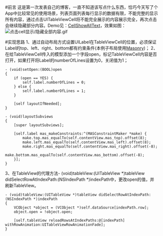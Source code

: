 #前言
这是第一次发表自己的博客，一直不知道该写点什么东西，恰巧今天写了个App中比较常见的使用场景，列表页面列表每行显示的数据有限，不能完整的显示所有内容，通过点击UITableViewCell将不能完全展示的内容展示完全，再次点击会继续隐藏部分内容。Demo见：[CellShowAllText](https://github.com/IJTF/CellShowAllText)，效果如图：
![点击cell显示/隐藏全部内容.gif](https://raw.githubusercontent.com/TalkingJourney/CellShowAllText/master/Demo.gif)

#实现思路
1、通过自动布局方式设置UILabel在TableViewCell的位置，必须保证Label的top、left、right、bottom都有约束条件(本例子布局使用[Masonry](https://github.com/SnapKit/Masonry))；
2、在给TableViewCell传入的模型添加一个字段open，标记TableViewCell内容是否打开，如果打开将Label的numberOfLines设置为0，关闭值为1；
```
- (void)setOpen:(BOOL)open
{
    if (open == YES) {
        self.label.numberOfLines = 0;
    } else {
        self.label.numberOfLines = 1;
    }

    [self layoutIfNeeded];
}

- (void)layoutSubviews
{
    [super layoutSubviews];

    [self.label mas_makeConstraints:^(MASConstraintMaker *make) {
        make.top.mas_equalTo(self.contentView.mas_top).offset(8);
        make.left.mas_equalTo(self.contentView.mas_left).offset(8);
        make.right.mas_equalTo(self.contentView.mas_right).offset(-8);
        make.bottom.mas_equalTo(self.contentView.mas_bottom).offset(-8);        
    }];
}
```
3、在TableView的代理方法- (void)tableView:(UITableView *)tableView didSelectRowAtIndexPath:(NSIndexPath *)indexPath中，更改open的值，并刷新TableView。
```
- (void)tableView:(UITableView *)tableView didSelectRowAtIndexPath:(NSIndexPath *)indexPath
{
    VCObject *object = (VCObject *)self.dataSource[indexPath.row];
    object.open = !object.open;

    [self.tableView reloadRowsAtIndexPaths:@[indexPath] withRowAnimation:UITableViewRowAnimationFade];
}
```
